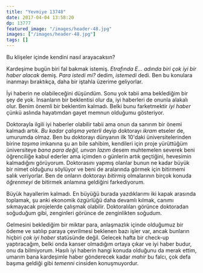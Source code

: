 ```yaml
---
title: "Yevmiye 13748"
date: 2017-04-04 13:58:20
dp: 13777
featured_image: "/images/header-48.jpg"
images: ["/images/header-48.jpg"]
tags: []
---
```


Bu klişeler içinde kendini nasıl arayacaksın?

Kardeşime bugün biri fal bakmak istemiş. *Etrafında E... adında biri çok iyi bir
haber alacak* demiş. *Para istedi mi?* dedim, *istemedi* dedi. Ben bu konulara
inanmayı bıraktıkça, daha bir iştahla üzerime geliyorlar.

İyi haberin ne olabileceğini düşündüm. Sonu yok tabii ama beklediğim bir şey de
yok. İnsanların bir beklentisi olur da, iyi haberleri de onunla alakalı
olur. Benim önemli bir beklentim kalmadı. Belki bunu farketmektir *iyi haber*
çünkü aslında hayatımdan gayet memnun olduğumu gösteriyor. 

Doktorayla ilgili iyi haberler olabilir tabii ama onun da sanırım bir önemi
kalmadı artık. *Bu kadar çalışma yeterli* deyip doktorayı *ikram* etseler de,
umurumda olmaz. Ben bu doktorayı dünyanın ilk 10'daki üniversitelerinden birine
*taşıma* imkanına şu an bile sahibim, kendileri için proje yürüttüğüm
üniversiteye *bana para değil, unvan lazım* desem muhtemelen severek beni
öğrenciliğe kabul ederler ama içimden o günlerin artık geçtiğini, hevesimin
kalmadığını görüyorum. Doktorasını yapmış olanlar bunun ne kadar büyük bir nimet
olduğunu söylüyor ve beni de aralarında görmek için bitirmemi salık
veriyorlar. Ben de onların doktorayı *bitirmiş* olmalarının birçok konuda
*öğrenmeyi* de bitirmek anlamına geldiğini farkediyorum.

Büyük hayallerim kalmadı. En büyüğü burada yazdıklarımı iki kapak arasında
toplamak, şu anki ekonomik özgürlüğü daha devamlı kılmak, canımı sıkmayacak
projelerde çalışmak olabilir. Doktoralıları görünce doktoradan soğuduğum gibi,
zenginleri görünce de zenginlikten soğudum.

Gelmesini beklediğim bir miktar para, anlaşmazlık içinde olduğumuz bir ödeme ve
satılıp paraya çevrilmesi beklenen bazı işler var, ancak bunların hiçbiri *çok
iyi haber* statüsünde değil. Gelecek hafta bir check-up yaptıracağım, belki onda
kanser olmadığım ortaya çıkar ve iyi haber budur, onu da bilmiyorum. Hasılı iyi
haberin hangi konuda olduğunu da merak ettim, umarım bana kardeşimle haber
gönderecek kadar *mahir* bu falcı, çok defa başıma geldiği gibi *temenni*
cinsiden konuşmuyordur.


